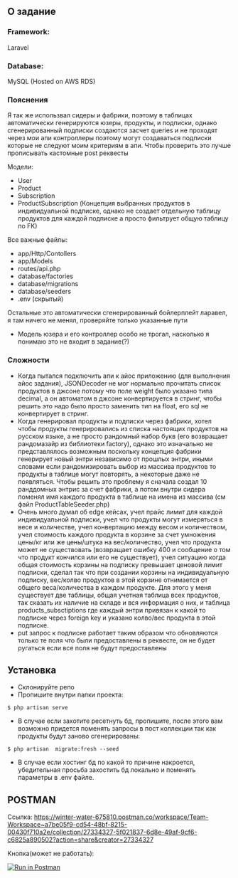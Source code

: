 ## О задание

### Framework: 
Laravel

### Database: 
MySQL (Hosted on AWS RDS)

### Пояснения
Я так же использвал сидеры и фабрики, поэтому в таблицах автоматически генерируются юзеры, продукты, и подписки, однако сгенерированный подписки создаются засчет queries и не проходят через мои апи контроллеры поэтому могут создаваться подписки которые не следуют моим критериям в апи. Чтобы проверить это лучше прописывать кастомные post реквесты

Модели:

- User
- Product
- Subscription
- ProductSubscription (Концепция выбранных продуктов в индивидуальной подписке, однако не создает отдельную таблицу продуктов для каждой подписке а просто фильтрует общую таблицу по FK)

Все важные файлы:
- app/Http/Contollers
- app/Models
- routes/api.php
- database/factories
- database/migrations
- database/seeders
- .env (скрытый)

Остальные это автоматически сгенерированный бойлерплейт ларавел, я там ничего не менял, проверяйте только указанные пути
* Модель юзера и его контроллер особо не трогал, насколько я понимаю это не входит в задание(?)
### Сложности

- Когда пытался подключить апи к айос приложению (для выполнения айос задания), JSONDecoder не мог нормально прочитать список продуктов в джсоне потому что поле weight было указано типа decimal, а он автоматом в джсоне конвертируется в стринг, чтобы решить это надо было просто заменить тип на float, его sql не конвертирует в стринг.
- Когда генерировал продукты и подписки через фабрики, хотел чтобы продукты генерировались из списка настоящих продуктов на русском языке, а не просто рандомный набор букв (его возвращает рандомазайр из библиотеки factory), однако это изначально не представлялось возможным поскольку концепция фабрики генерирует новый энтри независимо от прошлых энтри, иными словами если рандомизировать выбор из массива продуктов то продукты в таблице могут повторять, а некоторые даже не появляться. Чтобы решить это проблему я сначала создал 10 ранддомных энтрис за счет фабрики, а потом внутри сидера поменял имя каждого продукта в таблице на имена из массива (см файл ProductTableSeeder.php)
- Очень много думал об edge кейсах, учел прайс лимит для каждой индивидуальной подписки, учел что продукты могут измеряться в весе и количестве, учел конвертацию между весом и количеством, учел стоимость каждого продукта в корзине за счет умножения цены/кг или же цены/штука на вес/количество, учел что продукта может не существовать (возвращает ошибку 400 и сообщение о том что продукт кончился или его не существует), учел ситуацию когда общая стоимость корзины на подписку превышает ценовой лимит подписки, сделал так что при создании корзины на индивидуальную подписку, вес/колво продуктов в этой корзине отнимается от общего веса/количества в каждом продукте. Для этого у меня существует две таблицы, общая учетная таблица всех продуктов, так сказать их наличие на складе и вся информация о них, и таблица products_subsctiptions где каждый энтри привязан к какой то подписке через foreign key и указано колво/вес продукта в этой подписке.
- put запрос к подписке работает таким образом что обновляются только те поля что были предоставлены в реквесте, он не будет ругаться если все поля не будут предоставлены
## Установка


- Склонируйте репо
- Пропишите внутри папки проекта: 
```
$ php artisan serve
```
- В случае если захотите ресетнуть бд, пропишите, после этого вам возможно придется поменять запросы в пост коллекции так как продукты будут заново сгенерированы:

```
$ php artisan  migrate:fresh --seed
```

- В случае если хостинг бд по какой то причине накроется, убедительная просьба захостить бд локально и поменять параметры в .env файле.

## POSTMAN 

Ссылка:
https://winter-water-675810.postman.co/workspace/Team-Workspace~a7be05f9-cd54-48bf-8215-00430f710a2e/collection/27334327-5f021837-6d8e-49af-9cf6-c6825a890502?action=share&creator=27334327 

Кнопка(может не работать):

[![Run in Postman](https://run.pstmn.io/button.svg)](https://app.getpostman.com/run-collection/27334327-5f021837-6d8e-49af-9cf6-c6825a890502?action=collection%2Ffork&source=rip_markdown&collection-url=entityId%3D27334327-5f021837-6d8e-49af-9cf6-c6825a890502%26entityType%3Dcollection%26workspaceId%3Da7be05f9-cd54-48bf-8215-00430f710a2e#?env%5BNew%20Environment%5D=W10=)


